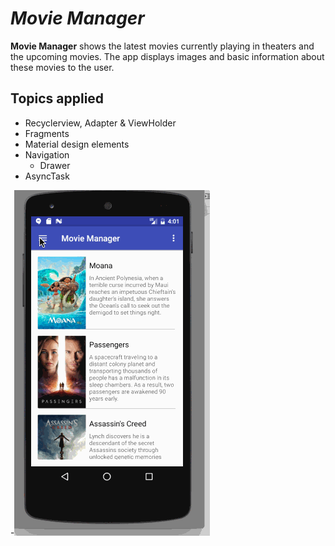 #  *Movie Manager*

**Movie Manager** shows the latest movies currently playing in theaters and the upcoming movies. The app displays images and basic information about these movies to the user.


## Topics applied

* Recyclerview, Adapter & ViewHolder
* Fragments
* Material design elements
* Navigation
    - Drawer
* AsyncTask

-<img src='https://github.com/IsabelPalomar/MovieManagerApp/blob/master/MovieManager.gif' title='Video Walkthrough' width='' alt='Video Walkthrough' />
